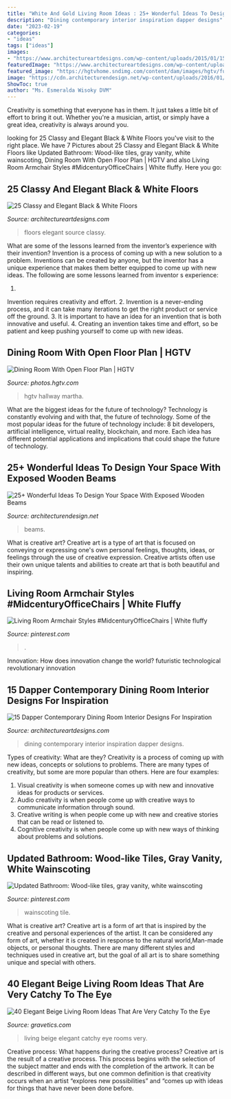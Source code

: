 ```yaml
---
title: "White And Gold Living Room Ideas : 25+ Wonderful Ideas To Design Your Space With Exposed Wooden Beams"
description: "Dining contemporary interior inspiration dapper designs"
date: "2023-02-19"
categories:
- "ideas"
tags: ["ideas"]
images:
- "https://www.architectureartdesigns.com/wp-content/uploads/2015/01/15-Dapper-Contemporary-Dining-Room-Interior-Designs-For-Inspiration-6-630x891.jpg"
featuredImage: "https://www.architectureartdesigns.com/wp-content/uploads/2015/01/15-Dapper-Contemporary-Dining-Room-Interior-Designs-For-Inspiration-6-630x891.jpg"
featured_image: "https://hgtvhome.sndimg.com/content/dam/images/hgtv/fullset/2014/10/29/0/dh2015_dining-room_view-into-hallway_h.jpg.rend.hgtvcom.616.411.suffix/1414591157737.jpeg"
image: "https://cdn.architecturendesign.net/wp-content/uploads/2016/01/AD-Wonderful-Ideas-To-Design-Your-Space-With-Exposed-Wooden-Beams-05.jpg"
ShowToc: true
author: "Ms. Esmeralda Wisoky DVM"
---
```



Creativity is something that everyone has in them. It just takes a little bit of effort to bring it out. Whether you're a musician, artist, or simply have a great idea, creativity is always around you.

	

		
looking for 25 Classy and Elegant Black &amp; White Floors you've visit to the right place. We have 7 Pictures about 25 Classy and Elegant Black &amp; White Floors like Updated Bathroom: Wood-like tiles, gray vanity, white wainscoting, Dining Room With Open Floor Plan | HGTV and also Living Room Armchair Styles #MidcenturyOfficeChairs | White fluffy. Here you go:
		
    
## 25 Classy And Elegant Black &amp; White Floors

<img loading=lazy src="https://www.architectureartdesigns.com/wp-content/uploads/2013/08/2118.jpg" onerror="this.onerror=null;this.src='https://tse3.mm.bing.net/th?id=OIP.AOCTphWWGVRd34UELq1cCwHaJ4&amp;pid=15.1';" alt="25 Classy and Elegant Black &amp; White Floors">

_Source: architectureartdesigns.com_

>floors elegant source classy. 

	

What are some of the lessons learned from the inventor’s experience with their invention?
Invention is a process of coming up with a new solution to a problem. Inventions can be created by anyone, but the inventor has a unique experience that makes them better equipped to come up with new ideas. The following are some lessons learned from inventor s experience:

1. 
Invention requires creativity and effort.
2. 
Invention is a never-ending process, and it can take many iterations to get the right product or service off the ground.
3. 
It is important to have an idea for an invention that is both innovative and useful. 
4. 
Creating an invention takes time and effort, so be patient and keep pushing yourself to come up with new ideas.

    
## Dining Room With Open Floor Plan | HGTV

<img loading=lazy src="https://hgtvhome.sndimg.com/content/dam/images/hgtv/fullset/2014/10/29/0/dh2015_dining-room_view-into-hallway_h.jpg.rend.hgtvcom.616.411.suffix/1414591157737.jpeg" onerror="this.onerror=null;this.src='https://tse4.mm.bing.net/th?id=OIP.nlzEOM1azmoctE5eejQ05gHaE8&amp;pid=15.1';" alt="Dining Room With Open Floor Plan | HGTV">

_Source: photos.hgtv.com_

>hgtv hallway martha. 

	

What are the biggest ideas for the future of technology?
Technology is constantly evolving and with that, the future of technology. Some of the most popular ideas for the future of technology include: 8 bit developers, artificial intelligence, virtual reality, blockchain, and more. Each idea has different potential applications and implications that could shape the future of technology.

    
## 25+ Wonderful Ideas To Design Your Space With Exposed Wooden Beams

<img loading=lazy src="https://cdn.architecturendesign.net/wp-content/uploads/2016/01/AD-Wonderful-Ideas-To-Design-Your-Space-With-Exposed-Wooden-Beams-05.jpg" onerror="this.onerror=null;this.src='https://tse3.mm.bing.net/th?id=OIP.dtPT2jP_7B5vC1VGgwsaeAHaLR&amp;pid=15.1';" alt="25+ Wonderful Ideas To Design Your Space With Exposed Wooden Beams">

_Source: architecturendesign.net_

>beams. 

	

What is creative art?
Creative art is a type of art that is focused on conveying or expressing one's own personal feelings, thoughts, ideas, or feelings through the use of creative expression. Creative artists often use their own unique talents and abilities to create art that is both beautiful and inspiring.

    
## Living Room Armchair Styles #MidcenturyOfficeChairs | White Fluffy

<img loading=lazy src="https://i.pinimg.com/736x/9e/dd/98/9edd984a9bcada97398c892358d3dba9.jpg" onerror="this.onerror=null;this.src='https://tse2.mm.bing.net/th?id=OIP.9q0QtXEiO-uqynhO28wX4AHaLH&amp;pid=15.1';" alt="Living Room Armchair Styles #MidcenturyOfficeChairs | White fluffy">

_Source: pinterest.com_

>. 

	

Innovation: How does innovation change the world?
futuristic 
technological 
revolutionary
innovation

    
## 15 Dapper Contemporary Dining Room Interior Designs For Inspiration

<img loading=lazy src="https://www.architectureartdesigns.com/wp-content/uploads/2015/01/15-Dapper-Contemporary-Dining-Room-Interior-Designs-For-Inspiration-6-630x891.jpg" onerror="this.onerror=null;this.src='https://tse4.mm.bing.net/th?id=OIP.IkyUQiOpYiqZK9XX89MlTQHaKe&amp;pid=15.1';" alt="15 Dapper Contemporary Dining Room Interior Designs For Inspiration">

_Source: architectureartdesigns.com_

>dining contemporary interior inspiration dapper designs. 

	

Types of creativity: What are they?
Creativity is a process of coming up with new ideas, concepts or solutions to problems. There are many types of creativity, but some are more popular than others. Here are four examples: 
1. Visual creativity is when someone comes up with new and innovative ideas for products or services.
2. Audio creativity is when people come up with creative ways to communicate information through sound.
3. Creative writing is when people come up with new and creative stories that can be read or listened to.
4. Cognitive creativity is when people come up with new ways of thinking about problems and solutions.

    
## Updated Bathroom: Wood-like Tiles, Gray Vanity, White Wainscoting

<img loading=lazy src="https://i.pinimg.com/736x/a1/5a/39/a15a39329f6eb3a648ca6942f9e9fc61--wainscoting-panels-gray-vanity.jpg" onerror="this.onerror=null;this.src='https://tse1.mm.bing.net/th?id=OIP.FfKC3bD-n4LC7LCHqu7SJAHaJ3&amp;pid=15.1';" alt="Updated Bathroom: Wood-like tiles, gray vanity, white wainscoting">

_Source: pinterest.com_

>wainscoting tile. 

	

What is creative art?
Creative art is a form of art that is inspired by the creative and personal experiences of the artist. It can be considered any form of art, whether it is created in response to the natural world,Man-made objects, or personal thoughts. There are many different styles and techniques used in creative art, but the goal of all art is to share something unique and special with others.

    
## 40 Elegant Beige Living Room Ideas That Are Very Catchy To The Eye

<img loading=lazy src="http://www.gravetics.com/wp-content/uploads/2017/09/Beige-and-brown-living-room-decorating-ideas.jpg" onerror="this.onerror=null;this.src='https://tse2.mm.bing.net/th?id=OIP.s4ExyKjxt7Idm5FKHglWegHaJ4&amp;pid=15.1';" alt="40 Elegant Beige Living Room Ideas That Are Very Catchy To the Eye">

_Source: gravetics.com_

>living beige elegant catchy eye rooms very. 

	

Creative process: What happens during the creative process?
Creative art is the result of a creative process. This process begins with the selection of the subject matter and ends with the completion of the artwork. It can be described in different ways, but one common definition is that creativity occurs when an artist “explores new possibilities” and “comes up with ideas for things that have never been done before.

